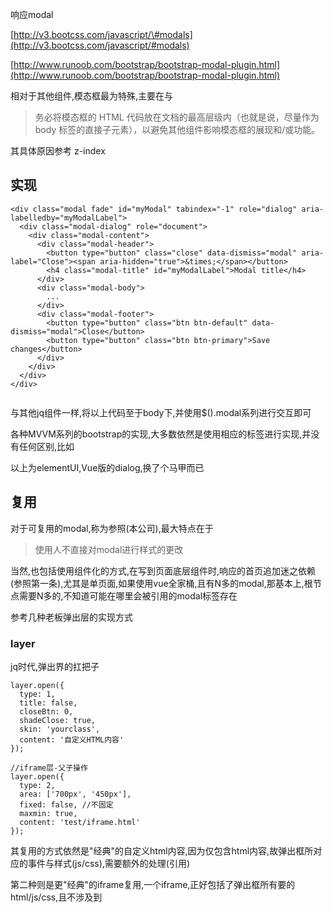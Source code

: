 响应modal

[http://v3.bootcss.com/javascript/\#modals](http://v3.bootcss.com/javascript/#modals)

[http://www.runoob.com/bootstrap/bootstrap-modal-plugin.html](http://www.runoob.com/bootstrap/bootstrap-modal-plugin.html)

相对于其他组件,模态框最为特殊,主要在与

> 务必将模态框的 HTML 代码放在文档的最高层级内（也就是说，尽量作为 body 标签的直接子元素），以避免其他组件影响模态框的展现和/或功能。

其具体原因参考 z-index

## 实现

```
<div class="modal fade" id="myModal" tabindex="-1" role="dialog" aria-labelledby="myModalLabel">
  <div class="modal-dialog" role="document">
    <div class="modal-content">
      <div class="modal-header">
        <button type="button" class="close" data-dismiss="modal" aria-label="Close"><span aria-hidden="true">&times;</span></button>
        <h4 class="modal-title" id="myModalLabel">Modal title</h4>
      </div>
      <div class="modal-body">
        ...
      </div>
      <div class="modal-footer">
        <button type="button" class="btn btn-default" data-dismiss="modal">Close</button>
        <button type="button" class="btn btn-primary">Save changes</button>
      </div>
    </div>
  </div>
</div>


```

与其他jq组件一样,将以上代码至于body下,并使用$\(\).modal系列进行交互即可

各种MVVM系列的bootstrap的实现,大多数依然是使用相应的标签进行实现,并没有任何区别,比如

以上为elementUI,Vue版的dialog,换了个马甲而已

## 复用

对于可复用的modal,称为参照\(本公司\),最大特点在于

> 使用人不直接对modal进行样式的更改

当然,也包括使用组件化的方式,在写到页面底层组件时,响应的首页追加迷之依赖\(参照第一条\),尤其是单页面,如果使用vue全家桶,且有N多的modal,那基本上,根节点需要N多的,不知道可能在哪里会被引用的modal标签存在

参考几种老板弹出层的实现方式

### layer

jq时代,弹出界的扛把子

```
layer.open({
  type: 1,
  title: false,
  closeBtn: 0,
  shadeClose: true,
  skin: 'yourclass',
  content: '自定义HTML内容'
});

//iframe层-父子操作
layer.open({
  type: 2,
  area: ['700px', '450px'],
  fixed: false, //不固定
  maxmin: true,
  content: 'test/iframe.html'
});
```

其复用的方式依然是"经典"的自定义html内容,因为仅包含html内容,故弹出框所对应的事件与样式\(js/css\),需要额外的处理\(引用\)

第二种则是更"经典"的iframe复用,一个iframe,正好包括了弹出框所有要的html/js/css,且不涉及到

